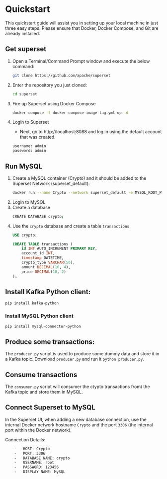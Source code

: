 # Quickstart
This quickstart guide will assist you in setting up your local machine in just three easy steps. Please ensure that Docker, Docker Compose, and Git are already installed.
## Get superset
1. Open a Terminal/Command Prompt window and execute the below command: 
    ```bash
    git clone https://github.com/apache/superset
    ````
2. Enter the repository you just cloned:
    ```bash
    cd superset
    ```
3. Fire up Superset using Docker Compose
    ```bash
    docker compose -f docker-compose-image-tag.yml up -d
    ```
4. Login to Superset

    * Next, go to http://localhost:8088 and log in using the default account that was created.

    ```bash
    username: admin
    password: admin
    ```
## Run MySQL
1. Create a MySQL container (Crypto) and it should be added to the Superset Network (superset_default):
    ```bash
    docker run --name Crypto --network superset_default -e MYSQL_ROOT_PASSWORD=123456 -p 3312:3306 -d mysql:latest
    ```
2. Login to MySQL
3. Create a database
    ```bash
    CREATE DATABASE crypto;
    ```
4. Use the ```crypto``` database and create a table ```transactions```
    ```sql
    USE crypto;

    CREATE TABLE transactions (
        id INT AUTO_INCREMENT PRIMARY KEY,
        account_id INT,
        timestamp DATETIME,
        crypto_type VARCHAR(50),
        amount DECIMAL(10, 4),
        price DECIMAL(10, 2)
    );
    ```
## Install Kafka Python client:
```bash
pip install kafka-python
```
### Install MySQL Python client
```bash
pip install mysql-connector-python
```
## Produce some transactions:

The ```producer.py``` script is used to produce some dummy data and store it in a Kafka topic. Download ```producer.py``` and run it ```python producer.py```.

## Consume transactions
The ```consumer.py``` script will consumer the ctypto transactions fromt the Kafka topic and store them in MySQL. 

## Connect Superset to MySQL
In the Superset UI, when adding a new database connection, use the internal Docker network hostname ```Crypto``` and the port ```3306``` (the internal port within the Docker network). 

Connection Details: 
```bash
	-	HOST: Crypto
	-	PORT: 3306
	-	DATABASE NAME: crypto
	-	USERNAME: root
	-	PASSWORD: 123456
	-	DISPLAY NAME: MySQL
```


